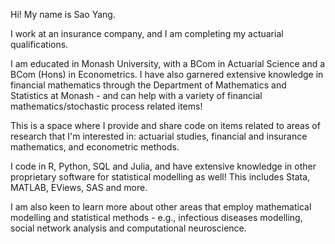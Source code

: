 Hi! My name is Sao Yang. 

I work at an insurance company, and I am completing my actuarial qualifications. 

I am educated in Monash University, with a BCom in Actuarial Science and a BCom (Hons) in Econometrics. I have also garnered extensive knowledge in financial mathematics through the Department of Mathematics and Statistics at Monash - and can help with a variety of financial mathematics/stochastic process related items!

This is a space where I provide and share code on items related to areas of research that I'm interested in: actuarial studies, financial and insurance mathematics, and econometric methods. 

I code in R, Python, SQL and Julia, and have extensive knowledge in other proprietary software for statistical modelling as well! This includes Stata, MATLAB, EViews, SAS and more. 

I am also keen to learn more about other areas that employ mathematical modelling and statistical methods - e.g., infectious diseases modelling, social network analysis and computational neuroscience. 

<!---
saoyanghew/saoyanghew is a ✨ special ✨ repository because its `README.md` (this file) appears on your GitHub profile.
You can click the Preview link to take a look at your changes.
--->
